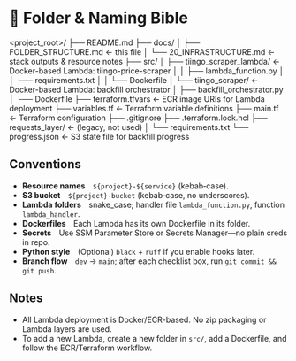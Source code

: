 # 📂 Folder & Naming Bible

<project_root>/
├── README.md
├── docs/
│   ├── FOLDER_STRUCTURE.md        ← this file
│   └── 20_INFRASTRUCTURE.md       ← stack outputs & resource notes
├── src/
│   ├── tiingo_scraper_lambda/     ← Docker-based Lambda: tiingo-price-scraper
│   │   ├── lambda_function.py
│   │   ├── requirements.txt
│   │   └── Dockerfile
│   └── tiingo_scraper/            ← Docker-based Lambda: backfill orchestrator
│       ├── backfill_orchestrator.py
│       └── Dockerfile
├── terraform.tfvars               ← ECR image URIs for Lambda deployment
├── variables.tf                   ← Terraform variable definitions
├── main.tf                        ← Terraform configuration
├── .gitignore
├── .terraform.lock.hcl
├── requests_layer/                ← (legacy, not used)
│   └── requirements.txt
└── progress.json                  ← S3 state file for backfill progress

## Conventions

- **Resource names** `${project}-${service}` (kebab‑case).
- **S3 bucket** `${project}-bucket` (kebab‑case, no underscores).
- **Lambda folders** snake_case; handler file `lambda_function.py`, function `lambda_handler`.
- **Dockerfiles** Each Lambda has its own Dockerfile in its folder.
- **Secrets** Use SSM Parameter Store or Secrets Manager—no plain creds in repo.
- **Python style** (Optional) `black` + `ruff` if you enable hooks later.
- **Branch flow** `dev` → `main`; after each checklist box, run `git commit && git push`.

## Notes

- All Lambda deployment is Docker/ECR-based. No zip packaging or Lambda layers are used.
- To add a new Lambda, create a new folder in `src/`, add a Dockerfile, and follow the ECR/Terraform workflow.